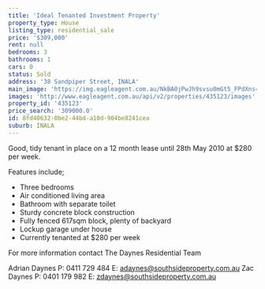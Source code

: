 ```yaml
---
title: 'Ideal Tenanted Investment Property'
property_type: House
listing_type: residential_sale
price: '$309,000'
rent: null
bedrooms: 3
bathrooms: 1
cars: 0
status: Sold
address: '38 Sandpiper Street, INALA'
main_image: 'https://img.eagleagent.com.au/NkBA0jPwJh9svsu0mGt5_FPdXns=/1280x854/smart/https://s3-us-west-2.amazonaws.com/eagleagent-orig/images/6820721/105979692-image-M.jpg'
images: 'http://www.eagleagent.com.au/api/v2/properties/435123/images'
property_id: '435123'
price_search: '309000.0'
id: 8fd40632-0be2-44bd-a10d-904be8241cea
suburb: INALA
---
```

Good, tidy tenant in place on a 12 month lease until 28th May 2010 at $280 per week.

Features include;
* Three bedrooms
* Air conditioned living area
* Bathroom with separate toilet
* Sturdy concrete block construction
* Fully fenced 617sqm block, plenty of backyard
* Lockup garage under house
* Currently tenanted at $280 per week

For more information contact The Daynes Residential Team

Adrian Daynes
P: 0411 729 484
E: adaynes@southsideproperty.com.au
Zac Daynes
P: 0401 179 982
E: zdaynes@southsideproperty.com.au